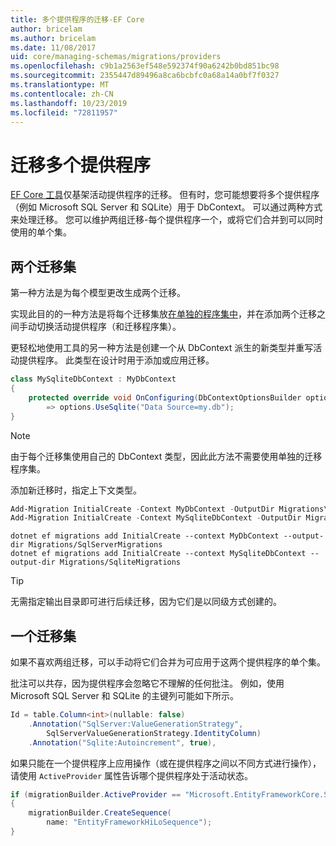 ```yaml
---
title: 多个提供程序的迁移-EF Core
author: bricelam
ms.author: bricelam
ms.date: 11/08/2017
uid: core/managing-schemas/migrations/providers
ms.openlocfilehash: c9b1a2563ef548e592374f90a6242b0bd851bc98
ms.sourcegitcommit: 2355447d89496a8ca6bcbfc0a68a14a0bf7f0327
ms.translationtype: MT
ms.contentlocale: zh-CN
ms.lasthandoff: 10/23/2019
ms.locfileid: "72811957"
---
```

# <a name="migrations-with-multiple-providers"></a>迁移多个提供程序

[EF Core 工具][1]仅基架活动提供程序的迁移。 但有时，您可能想要将多个提供程序（例如 Microsoft SQL Server 和 SQLite）用于 DbContext。 可以通过两种方式来处理迁移。 您可以维护两组迁移-每个提供程序一个，或将它们合并到可以同时使用的单个集。

## <a name="two-migration-sets"></a>两个迁移集

第一种方法是为每个模型更改生成两个迁移。

实现此目的的一种方法是将每个迁移集放[在单独的程序集中][2]，并在添加两个迁移之间手动切换活动提供程序（和迁移程序集）。

更轻松地使用工具的另一种方法是创建一个从 DbContext 派生的新类型并重写活动提供程序。 此类型在设计时用于添加或应用迁移。

``` csharp
class MySqliteDbContext : MyDbContext
{
    protected override void OnConfiguring(DbContextOptionsBuilder options)
        => options.UseSqlite("Data Source=my.db");
}
```

> [!NOTE]
> 由于每个迁移集使用自己的 DbContext 类型，因此此方法不需要使用单独的迁移程序集。

添加新迁移时，指定上下文类型。

``` powershell
Add-Migration InitialCreate -Context MyDbContext -OutputDir Migrations\SqlServerMigrations
Add-Migration InitialCreate -Context MySqliteDbContext -OutputDir Migrations\SqliteMigrations
```

``` Console
dotnet ef migrations add InitialCreate --context MyDbContext --output-dir Migrations/SqlServerMigrations
dotnet ef migrations add InitialCreate --context MySqliteDbContext --output-dir Migrations/SqliteMigrations
```

> [!TIP]
> 无需指定输出目录即可进行后续迁移，因为它们是以同级方式创建的。

## <a name="one-migration-set"></a>一个迁移集

如果不喜欢两组迁移，可以手动将它们合并为可应用于这两个提供程序的单个集。

批注可以共存，因为提供程序会忽略它不理解的任何批注。 例如，使用 Microsoft SQL Server 和 SQLite 的主键列可能如下所示。

``` csharp
Id = table.Column<int>(nullable: false)
    .Annotation("SqlServer:ValueGenerationStrategy",
        SqlServerValueGenerationStrategy.IdentityColumn)
    .Annotation("Sqlite:Autoincrement", true),
```

如果只能在一个提供程序上应用操作（或在提供程序之间以不同方式进行操作），请使用 `ActiveProvider` 属性告诉哪个提供程序处于活动状态。

``` csharp
if (migrationBuilder.ActiveProvider == "Microsoft.EntityFrameworkCore.SqlServer")
{
    migrationBuilder.CreateSequence(
        name: "EntityFrameworkHiLoSequence");
}
```

  [1]: ../../miscellaneous/cli/index.md
  [2]: projects.md
